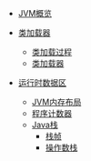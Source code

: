 - [JVM概览](./overview/JVM概览.md)

- [类加载器]()
    - [类加载过程](./classloader/类加载过程.md)
    - [类加载器](./classloader/类加载器.md)

- [运行时数据区]()
    - [JVM内存布局](./memory/JVM内存布局.md)
    - [程序计数器](./memory/程序计数器.md)
    - [Java栈](./memory/Java栈.md)
        - [栈帧](./memory/栈帧.md)
        - [操作数栈](./memory/操作数栈.md)

